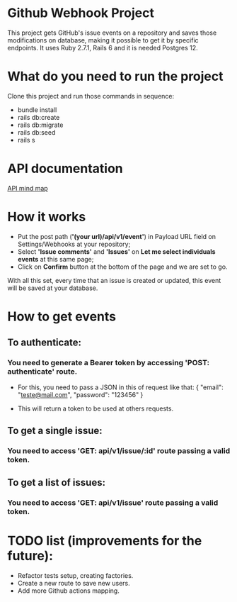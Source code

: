 # Github Webhook Project

This project gets GitHub's issue events on a repository and saves those modifications on database, making it possible to get it by specific endpoints.
It uses Ruby 2.7.1, Rails 6 and it is needed Postgres 12.

# What do you need to run the project

Clone this project and run those commands in sequence:

* bundle install
* rails db:create
* rails db:migrate
* rails db:seed 
* rails s

# API documentation

[API mind map](http://www.xmind.net/m/FRtEpE)

# How it works

* Put the post path (**'(your url)/api/v1/event'**) in Payload URL field on Settings/Webhooks at your repository;
* Select **'Issue comments'** and **'Issues'** on **Let me select individuals events** at this same page;
* Click on **Confirm** button at the bottom of the page and we are set to go. 

With all this set, every time that an issue is created or updated, this event will be saved at your database.

# How to get events

## To authenticate: 
### You need to generate a Bearer token by accessing 'POST: authenticate' route. 
* For this, you need to pass a JSON in this of request like that:
{
	"email": "teste@mail.com",
	"password": "123456"
}

* This will return a token to be used at others requests.

## To get a single issue: 
### You need to access 'GET: api/v1/issue/:id' route passing a valid token. 

## To get a list of issues: 
### You need to access 'GET: api/v1/issue' route passing a valid token. 

# TODO list (improvements for the future):

* Refactor tests setup, creating factories.
* Create a new route to save new users.
* Add more Github actions mapping.


